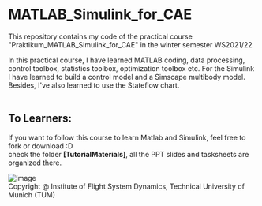 # MATLAB_Simulink_for_CAE
This repository contains my code of the practical course "Praktikum_MATLAB_Simulink_for_CAE" in the winter semester WS2021/22

In this practical course, I have learned MATLAB coding, data processing, control toolbox, statistics toolbox, optimization toolbox etc.
For the Simulink I have learned to build a control model and a Simscape multibody model. Besides, I've also learned to use the Stateflow chart.<br>
<br>
## To Learners:<br>
If you want to follow this course to learn Matlab and Simulink, feel free to fork or download :D<br>
check the folder **[TutorialMaterials]**, all the PPT slides and tasksheets are organized there.<br>

![image](https://user-images.githubusercontent.com/83095045/159157404-f6d36a66-8097-4a83-823f-c33395614dd5.png)
<br>
Copyright @ Institute of Flight System Dynamics, Technical University of Munich (TUM)
